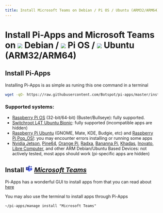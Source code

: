 ```yaml
---
title: Install Microsoft Teams on Debian / Pi OS / Ubuntu (ARM32/ARM64) | Pi-Apps
---
```

# Install Pi-Apps and Microsoft Teams on <img src=https://www.vectorlogo.zone/logos/debian/debian-icon.svg height=20 /> Debian / <img src=https://www.vectorlogo.zone/logos/raspberrypi/raspberrypi-icon.svg height=20 /> Pi OS / <img src=https://www.vectorlogo.zone/logos/ubuntu/ubuntu-icon.svg height=20 /> Ubuntu (ARM32/ARM64)
## Install Pi-Apps

Installing Pi-Apps is as simple as runing this one command in a terminal
```bash
wget -qO- https://raw.githubusercontent.com/Botspot/pi-apps/master/install | bash
```

### Supported systems:

- [Raspberry Pi OS](https://www.raspberrypi.com/software/operating-systems/) (32-bit/64-bit) (Buster/Bullseye): fully supported.
- [Switchroot L4T Ubuntu Bionic](https://wiki.switchroot.org/en/Linux/Ubuntu-Install-Guide): fully supported (incompatible apps are hidden)
- [Raspberry Pi Ubuntu](https://ubuntu.com/desktop/flavours) (GNOME, Mate, KDE, Budgie, etc) and [Raspberry Pi Pop_OS!](https://pop.system76.com/): you may encounter errors installing or running some apps
- [Nvidia Jetson](https://www.nvidia.com/en-us/autonomous-machines/embedded-systems/), [Pine64](https://www.pine64.org/), [Orange Pi](http://www.orangepi.org/), [Radxa](https://rockpi.org/), [Bananna Pi](https://banana-pi.org/), [Khadas](https://www.khadas.com/), [Inovato](https://www.inovato.com/), [Libre Computer](https://libre.computer/), and other ARM Debian/Ubuntu Based Devices: not actively tested, most apps should work (pi-specific apps are hidden)
## Install <img src="/img/app-icons/Microsoft Teams/icon-64.png" height=24> ***[Microsoft Teams](/wiki/getting-started/apps-list/#microsoft-teams)***
Pi-Apps has a wonderful GUI to install apps from that you can read about [here](/wiki/getting-started/running-pi-apps/)
        
You may also use the terminal to install apps through Pi-Apps
```
~/pi-apps/manage install "Microsoft Teams"
```
